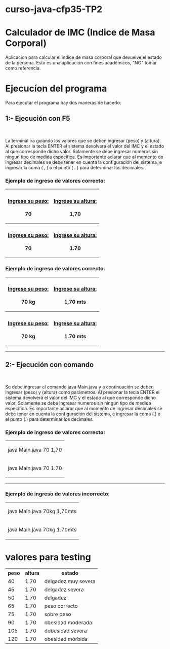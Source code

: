 # curso-java-cfp35-TP2
# Calculador de IMC (Indice de Masa Corporal)

Aplicacion para calcular el indice de masa corporal que devuelve el estado de la persona.
Esto es una aplicación con fines académicos, "NO" tomar como referencia.

# Ejecucíon del programa

Para ejecutar el programa hay dos maneras de hacerlo:

<h2>1:- Ejecución con F5</h2> <br>
<p>La terminal ira guiando los valores que se deben ingresar (peso) y (altura). Al presionar la tecla ENTER el sistema devolverá el valor del IMC y el estado al que corresponde dicho valor. Solamente se debe ingresar numeros sin ningun tipo de medida específica.
Es importante aclarar que al momento de ingresar decimales se debe tener en cuenta la configuración del sistema, e ingresar la coma ( , ) o el punto ( . ) para determinar los decimales.</p>

<h3>Ejemplo de ingreso de valores correcto:</h3>
<table>
    <tr>
        <th>
            <h4><u>Ingrese su peso:</u></h4>
            <p>70</p>
        </th>
        <th>
            <h4><u>Ingrese su altura:</u></h4>
            <p>1,70</p>
        </th>
    </tr>
     <tr>
        <th>
            <h4><u>Ingrese su peso:</u></h4>
            <p>70</p>
        </th>
        <th>
            <h4><u>Ingrese su altura:</u></h4>
            <p>1.70</p>
        </th>
    </tr>
</table>

<h3>Ejemplo de ingreso de valores correcto:</h3>
<table>
    <tr>
        <th>
            <h4><u>Ingrese su peso:</u></h4>
            <p>70 kg</p>
        </th>
        <th>
            <h4><u>Ingrese su altura:</u></h4>
            <p>1,70 mts</p>
        </th>
    </tr>
     <tr>
        <th>
            <h4><u>Ingrese su peso:</u></h4>
            <p>70 kg</p>
        </th>
        <th>
            <h4><u>Ingrese su altura:</u></h4>
            <p>1.70 mts</p>
        </th>
    </tr>
</table>


<hr>

<h2>2:- Ejecución con comando</h2> <br>
<p>Se debe ingresar el comando java Main.java y a continuación se deben ingresar (peso) y (altura) como parámetros. Al presionar la tecla ENTER el sistema devolverá el valor del IMC y el estado al que corresponde dicho valor. Solamente se debe ingresar numeros sin ningun tipo de medida específica. 
Es importante aclarar que al momento de ingresar decimales se debe tener en cuenta la configuración del sistema, e ingresar la coma (,) o el punto (.) para determinar los decimales.</p>

<table>
<tr>
<h3>Ejemplo de ingreso de valores correcto:</h3>
</tr>
    <tr>
        <td>
            <p>java Main.java 70 1,70</p>
        </td>              
    </tr>
    <tr>
        <td>
            <p>java Main.java 70 1.70</p>
        </td> 
    </tr>
</table>
<hr>
<table>
<tr>
<h3>Ejemplo de ingreso de valores incorrecto:</h3>
</tr>
    <tr>
        <td>
            <p>java Main.java 70kg 1,70mts</p>
        </td>              
    </tr>
    <tr>
        <td>
            <p>java Main.java 70kg 1.70mts</p>
        </td> 
    </tr>
</table>

# valores para testing

<table>
    <tr>
        <th>
            peso
        </th>
        <th>
            altura
        </th>
        <th>
            estado
        </th>
    </tr>
    <tr>
        <td>
            40
        </td>
        <td>
            1.70
        </td>
        <td>
        delgadez muy severa
        </td>
    </tr>
    <tr>
        <td>
            45
        </td>
        <td>
            1.70
        </td>
        <td>
        delgadez severa
        </td>
    </tr>
    <tr>
        <td>
            50
        </td>
        <td>
            1.70
        </td>
        <td>
        delgadez
        </td>
    </tr>
    <tr>
        <td>
            65
        </td>
        <td>
            1.70
        </td>
        <td>
        peso correcto
        </td>
    </tr>
    <tr>
        <td>
            75
        </td>
        <td>
            1.70
        </td>
        <td>
        sobre peso
        </td>
    </tr>
    <tr>
        <td>
            90
        </td>
        <td>
            1.70
        </td>
        <td>
        obesidad moderada
        </td>
    </tr>
    <tr>
        <td>
            105
        </td>
        <td>
            1.70
        </td>
        <td>
        dobesidad severa
        </td>
    </tr>
    <tr>
        <td>
            120
        </td>
        <td>
            1.70
        </td>
        <td>
        obesidad mórbida
        </td>
    </tr>
</table>
